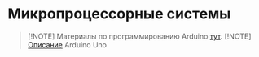 # Микропроцессорные системы
> [!NOTE] Материалы по программированию Arduino [тут](https://all-arduino.ru/programmirovanie-arduino/).
> [!NOTE] [Описание](http://wiki.amperka.ru/products:arduino-uno) Arduino Uno
